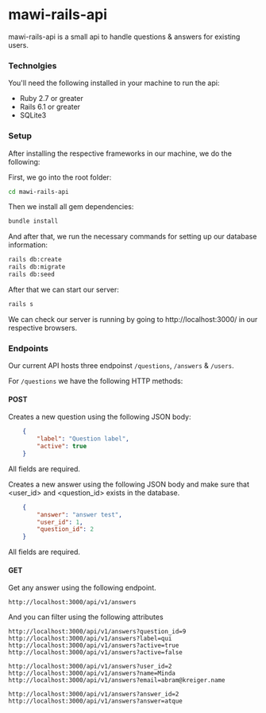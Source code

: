# mawi-rails-api

mawi-rails-api is a small api to handle questions & answers for existing users.

### Technolgies

You'll need the following installed in your machine to run the api:

- Ruby 2.7 or greater
- Rails 6.1 or greater
- SQLite3

### Setup

After installing the respective frameworks in our machine, we do the following:

First, we go into the root folder:

```sh
cd mawi-rails-api
```


Then we install all gem dependencies:

```sh
bundle install
```


And after that, we run the necessary commands for setting up our database information:

```sh
rails db:create
rails db:migrate
rails db:seed
```

After that we can start our server:

```sh
rails s
```


We can check our server is running by going to http://localhost:3000/ in our respective browsers.


### Endpoints
Our current API hosts three endpoinst `/questions`, `/answers` & `/users`.

For `/questions` we have the following HTTP methods:

#### POST
Creates a new question using the following JSON body:

```json
	{
	    "label": "Question label",
	    "active": true
	}
```

All fields are required.

Creates a new answer using the following JSON body and make sure that <user_id> and <question_id> exists in the database.

```json
	{
	    "answer": "answer test",
        "user_id": 1,
        "question_id": 2
	}
```

All fields are required.

#### GET 
Get any answer using the following endpoint.
```
http://localhost:3000/api/v1/answers
```

And you can filter using the following attributes
```
http://localhost:3000/api/v1/answers?question_id=9
http://localhost:3000/api/v1/answers?label=qui
http://localhost:3000/api/v1/answers?active=true
http://localhost:3000/api/v1/answers?active=false

http://localhost:3000/api/v1/answers?user_id=2
http://localhost:3000/api/v1/answers?name=Minda
http://localhost:3000/api/v1/answers?email=abram@kreiger.name

http://localhost:3000/api/v1/answers?answer_id=2
http://localhost:3000/api/v1/answers?answer=atque
```

